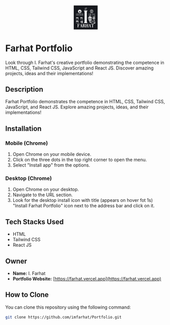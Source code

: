 #### <div align="center"><a href="https://farhat.vercel.app"><img src="https://raw.githubusercontent.com/imfarhat/Portfolio/main/public/apple-touch-icon.png" alt="Farhat Portfolio Logo" height="75"></a></div>

# Farhat Portfolio

Look through I. Farhat's creative portfolio demonstrating the competence in HTML, CSS, Tailwind CSS, JavaScript and React JS. Discover amazing projects, ideas and their implementations!

## Description

Farhat Portfolio demonstrates the competence in HTML, CSS, Tailwind CSS, JavaScript, and React JS. Explore amazing projects, ideas, and their implementations!

## Installation

### Mobile (Chrome)

1. Open Chrome on your mobile device.
2. Click on the three dots in the top right corner to open the menu.
3. Select "Install app" from the options.

### Desktop (Chrome)

1. Open Chrome on your desktop.
2. Navigate to the URL section.
3. Look for the desktop install icon with title (appears on hover fot 1s) "Install Farhat Portfolio" icon next to the address bar and click on it.

## Tech Stacks Used

- HTML
- Tailwind CSS
- React JS

## Owner

- **Name:** I. Farhat
- **Portfolio Website:** [https://farhat.vercel.app](https://farhat.vercel.app)

## How to Clone

You can clone this repository using the following command:

```bash
git clone https://github.com/imfarhat/Portfolio.git
